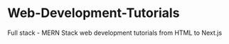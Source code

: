 # Web-Development-Tutorials
Full stack - MERN Stack web development tutorials from HTML to Next.js 
